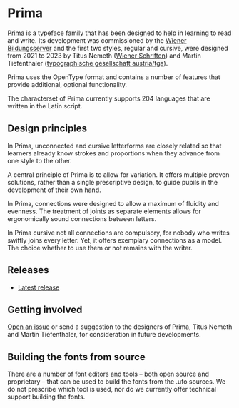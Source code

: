 # Prima

[Prima](https://www.schulschrift.at/) is a typeface family that has been designed to help in learning to read and write. Its development was commissioned by the [Wiener Bildungsserver](https://bildungsserver.wien/) and the first two styles, regular and cursive, were designed from 2021 to 2023 by Titus Nemeth ([Wiener Schriften](https://wienerschriften.at/)) and Martin Tiefenthaler ([typographische gesellschaft austria/tga](https://typographischegesellschaft.at/)).

Prima uses the OpenType format and contains a number of features that provide additional, optional functionality. 

The characterset of Prima currently supports 204 languages that are written in the Latin script.

## Design principles

In Prima, unconnected and cursive letterforms are closely related so that learners already know strokes and proportions when they advance from one style to the other.

A central principle of Prima is to allow for variation. It offers multiple proven solutions, rather than a single prescriptive design, to guide pupils in the development of their own hand.

In Prima, connections were designed to allow a maximum of fluidity and evenness. The treatment of joints as separate elements allows for ergonomically sound connections between letters.

In Prima cursive not all connections are compulsory, for nobody who writes swiftly joins every letter. Yet, it offers exemplary connections as a model. The choice whether to use them or not remains with the writer.

## Releases

* [Latest release](../../releases/latest)

## Getting involved

[Open an issue](https://github.com/wienerschriften/prima/issues) or send a suggestion to the designers of Prima, Titus Nemeth and Martin Tiefenthaler, for consideration in future developments.

## Building the fonts from source

There are a number of font editors and tools – both open source and proprietary – that can be used to build the fonts from the .ufo sources. We do not prescribe which tool is used, nor do we currently offer technical support building the fonts.